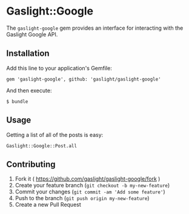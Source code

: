 # Gaslight::Google

The `gaslight-google` gem provides an interface for interacting with the 
Gaslight Google API. 

## Installation

Add this line to your application's Gemfile:

    gem 'gaslight-google', github: 'gaslight/gaslight-google'

And then execute:

    $ bundle

## Usage

Getting a list of all of the posts is easy:

    Gaslight::Google::Post.all


## Contributing

1. Fork it ( https://github.com/gaslight/gaslight-google/fork )
2. Create your feature branch (`git checkout -b my-new-feature`)
3. Commit your changes (`git commit -am 'Add some feature'`)
4. Push to the branch (`git push origin my-new-feature`)
5. Create a new Pull Request
